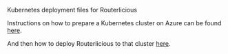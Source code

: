 Kubernetes deployment files for Routerlicious 

Instructions on how to prepare a Kubernetes cluster on Azure can be found [here](azure.md).

And then how to deploy Routerlicious to that cluster [here](stack.md).